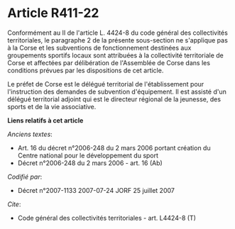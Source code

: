 # Article R411-22

Conformément au II de l'article L. 4424-8 du code général des collectivités territoriales, le paragraphe 2 de la présente
sous-section ne s'applique pas à la Corse et les subventions de fonctionnement destinées aux groupements sportifs locaux sont
attribuées à la collectivité territoriale de Corse et affectées par délibération de l'Assemblée de Corse dans les conditions
prévues par les dispositions de cet article.

Le préfet de Corse est le délégué territorial de l'établissement pour l'instruction des demandes de subvention d'équipement.
Il est assisté d'un délégué territorial adjoint qui est le directeur régional de la jeunesse, des sports et de la vie
associative.

**Liens relatifs à cet article**

_Anciens textes_:

  - Art. 16 du décret n°2006-248 du 2 mars 2006 portant création du Centre national pour le développement du sport
  - Décret n°2006-248 du 2 mars 2006 - art. 16 (Ab)

_Codifié par_:

  - Décret n°2007-1133 2007-07-24 JORF 25 juillet 2007

_Cite_:

  - Code général des collectivités territoriales - art. L4424-8 (T)
